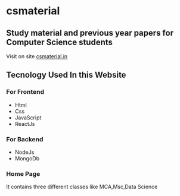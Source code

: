 # csmaterial  
## Study material and previous year papers for Computer Science students    
Visit on site [csmaterial.in](https://www.csmaterial.in/)
## Tecnology Used In this Website

### For Frontend            
- Html 
- Css 
- JavaScript 
- ReactJs

 ### For Backend     
 - NodeJs                           
 - MongoDb 
 
### Home Page 
It contains three different classes like MCA,Msc,Data Science 





